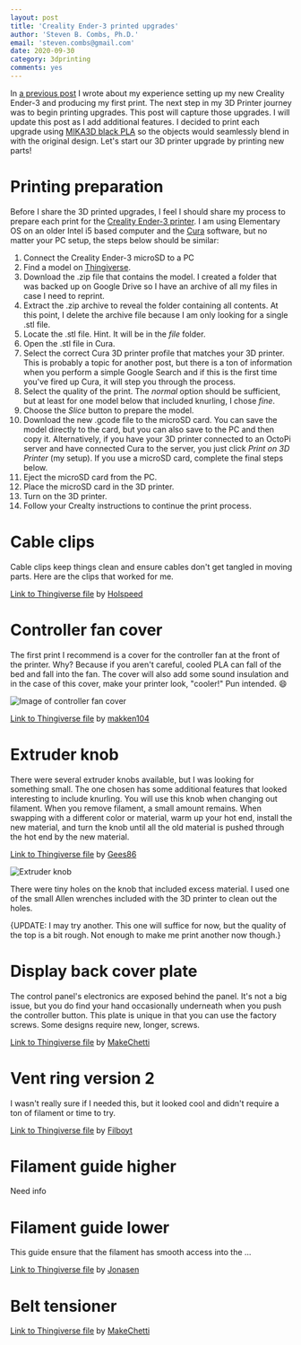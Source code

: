 ```yaml
---
layout: post
title: 'Creality Ender-3 printed upgrades'
author: 'Steven B. Combs, Ph.D.'
email: 'steven.combs@gmail.com'
date: 2020-09-30
category: 3dprinting
comments: yes
---
```


In [a previous post](https://www.stevencombs.com/3dprinting/2019/06/02/set-up-ender3.html) I wrote about my experience setting up my new Creality Ender-3 and producing my first print. The next step in my 3D Printer journey was to begin printing upgrades. This post will capture those upgrades. I will update this post as I add additional features. I decided to print each upgrade using [MIKA3D black PLA](https://amzn.to/2IecWi0) so the objects would seamlessly blend in with the original design. Let's start our 3D printer upgrade by printing new parts!

# Printing preparation
Before I share the 3D printed upgrades, I feel I should share my process to prepare each print for the [Creality Ender-3 printer](https://amzn.to/2EL2hKE). I am using Elementary OS on an older Intel i5 based computer and the [Cura](https://ultimaker.com/en/products/ultimaker-cura-software) software, but no matter your PC setup, the steps below should be similar:

1. Connect the Creality Ender-3 microSD to a PC
2. Find a model on [Thingiverse](https://www.thingiverse.com/).
3. Download the .zip file that contains the model. I created a folder that was backed up on Google Drive so I have an archive of all my files in case I need to reprint.
4. Extract the .zip archive to reveal the folder containing all contents. At this point, I delete the archive file because I am only looking for a single .stl file.
5. Locate the .stl file. Hint. It will be in the *file* folder.
6. Open the .stl file in Cura. 
7. Select the correct Cura 3D printer profile that matches your 3D printer. This is probably a topic for another post, but there is a ton of information when you perform a simple Google Search and if this is the first time you've fired up Cura, it will step you through the process.
8. Select the quality of the print. The *normal* option should be sufficient, but at least for one model below that included knurling, I chose *fine*.
9. Choose the *Slice* button to prepare the model.
10. Download the new .gcode file to the microSD card. You can save the model directly to the card, but you can also save to the PC and then copy it. Alternatively, if you have your 3D printer connected to an OctoPi server and have connected Cura to the server, you just click *Print on 3D Printer* (my setup). If you use a microSD card, complete the final steps below.
11. Eject the microSD card from the PC.
12. Place the microSD card in the 3D printer.
13. Turn on the 3D printer.
14. Follow your Crealty instructions to continue the print process.

# Cable clips

Cable clips keep things clean and ensure cables don't get tangled in moving parts. Here are the clips that worked for me.

[Link to Thingiverse file](https://www.thingiverse.com/thing:2960375) by [Holspeed](https://www.thingiverse.com/Holspeed)

# Controller fan cover

The first print I recommend is a cover for the controller fan at the front of the printer. Why? Because if you aren't careful, cooled PLA can fall of the bed and fall into the fan. The cover will also add some sound insulation and in the case of this cover, make your printer look, "cooler!" Pun intended. 😄

![Image of controller fan cover]()

[Link to Thingiverse file](https://www.thingiverse.com/thing:3155772) by [makken104](https://www.thingiverse.com/makken104/designs)

# Extruder knob

There were several extruder knobs available, but I was looking for something small. The one chosen has some additional features that looked interesting to include knurling. You will use this knob when changing out filament. When you remove filament, a small amount remains. When swapping with a different color or material, warm up your hot end, install the new material, and turn the knob until all the old material is pushed through the hot end by the new material.

[Link to Thingiverse file](https://www.thingiverse.com/thing:3540163) by [Gees86](https://www.thingiverse.com/Gees86/designs)

![Extruder knob]()

There were tiny holes on the knob that included excess material. I used one of the small Allen wrenches included with the 3D printer to clean out the holes.

{UPDATE: I may try another. This one will suffice for now, but the quality of the top is a bit rough. Not enough to make me print another now though.}

# Display back cover plate
The control panel's electronics are exposed behind the panel. It's not a big issue, but you do find your hand occasionally underneath when you push the controller button. This plate is unique in that you can use the factory screws. Some designs require new, longer, screws.

[Link to Thingiverse file](https://www.thingiverse.com/thing:2987100) by [MakeChetti](https://www.thingiverse.com/MakeChetti)

# Vent ring version 2
I wasn't really sure if I needed this, but it looked cool and didn't require a ton of filament or time to try.

[Link to Thingiverse file](https://www.thingiverse.com/thing:3343456) by
[Filboyt](https://www.thingiverse.com/Filboyt)

# Filament guide higher

Need info

# Filament guide lower
This guide ensure that the filament has smooth access into the ...

[Link to Thingiverse file](https://www.thingiverse.com/thing:2894097) by [Jonasen](https://www.thingiverse.com/Jonasen)

# Belt tensioner

[Link to Thingiverse file](https://www.thingiverse.com/thing:2986144) by [MakeChetti](https://www.thingiverse.com/MakeChetti)
<!--stackedit_data:
eyJoaXN0b3J5IjpbMTI2Nzk3NjkwMSwyNDQ0MDgzNjhdfQ==
-->